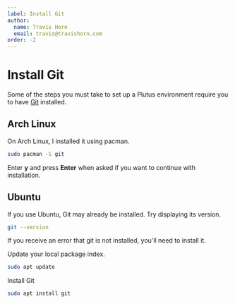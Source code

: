 ```yaml
---
label: Install Git
author:
  name: Travis Horn
  email: travis@travishorn.com
order: -2
---
```


# Install Git

Some of the steps you must take to set up a Plutus environment require you to
have [Git](https://git-scm.com/) installed.

## Arch Linux

On Arch Linux, I installed it using pacman.

```bash
sudo pacman -S git
```

Enter **y** and press **Enter** when asked if you want to continue with
installation.

## Ubuntu

If you use Ubuntu, Git may already be installed. Try displaying its version.

```bash
git --version
```

If you receive an error that git is not installed, you'll need to install it.

Update your local package index.

```bash
sudo apt update
```

Install Git

```bash
sudo apt install git
```
